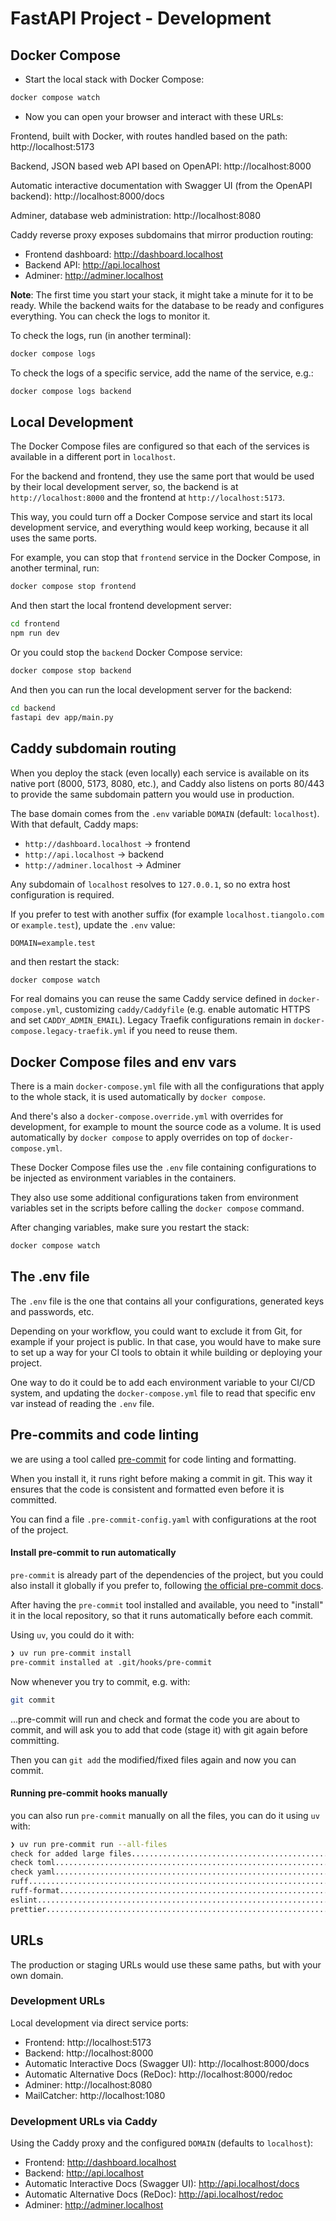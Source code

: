 # FastAPI Project - Development

## Docker Compose

* Start the local stack with Docker Compose:

```bash
docker compose watch
```

* Now you can open your browser and interact with these URLs:

Frontend, built with Docker, with routes handled based on the path: http://localhost:5173

Backend, JSON based web API based on OpenAPI: http://localhost:8000

Automatic interactive documentation with Swagger UI (from the OpenAPI backend): http://localhost:8000/docs

Adminer, database web administration: http://localhost:8080

Caddy reverse proxy exposes subdomains that mirror production routing:
- Frontend dashboard: http://dashboard.localhost
- Backend API: http://api.localhost
- Adminer: http://adminer.localhost

**Note**: The first time you start your stack, it might take a minute for it to be ready. While the backend waits for the database to be ready and configures everything. You can check the logs to monitor it.

To check the logs, run (in another terminal):

```bash
docker compose logs
```

To check the logs of a specific service, add the name of the service, e.g.:

```bash
docker compose logs backend
```

## Local Development

The Docker Compose files are configured so that each of the services is available in a different port in `localhost`.

For the backend and frontend, they use the same port that would be used by their local development server, so, the backend is at `http://localhost:8000` and the frontend at `http://localhost:5173`.

This way, you could turn off a Docker Compose service and start its local development service, and everything would keep working, because it all uses the same ports.

For example, you can stop that `frontend` service in the Docker Compose, in another terminal, run:

```bash
docker compose stop frontend
```

And then start the local frontend development server:

```bash
cd frontend
npm run dev
```

Or you could stop the `backend` Docker Compose service:

```bash
docker compose stop backend
```

And then you can run the local development server for the backend:

```bash
cd backend
fastapi dev app/main.py
```

## Caddy subdomain routing

When you deploy the stack (even locally) each service is available on its native port (8000, 5173, 8080, etc.), and Caddy also listens on ports 80/443 to provide the same subdomain pattern you would use in production.

The base domain comes from the `.env` variable `DOMAIN` (default: `localhost`). With that default, Caddy maps:

- `http://dashboard.localhost` → frontend
- `http://api.localhost` → backend
- `http://adminer.localhost` → Adminer

Any subdomain of `localhost` resolves to `127.0.0.1`, so no extra host configuration is required.

If you prefer to test with another suffix (for example `localhost.tiangolo.com` or `example.test`), update the `.env` value:

```dotenv
DOMAIN=example.test
```

and then restart the stack:

```bash
docker compose watch
```

For real domains you can reuse the same Caddy service defined in `docker-compose.yml`, customizing `caddy/Caddyfile` (e.g. enable automatic HTTPS and set `CADDY_ADMIN_EMAIL`). Legacy Traefik configurations remain in `docker-compose.legacy-traefik.yml` if you need to reuse them.

## Docker Compose files and env vars

There is a main `docker-compose.yml` file with all the configurations that apply to the whole stack, it is used automatically by `docker compose`.

And there's also a `docker-compose.override.yml` with overrides for development, for example to mount the source code as a volume. It is used automatically by `docker compose` to apply overrides on top of `docker-compose.yml`.

These Docker Compose files use the `.env` file containing configurations to be injected as environment variables in the containers.

They also use some additional configurations taken from environment variables set in the scripts before calling the `docker compose` command.

After changing variables, make sure you restart the stack:

```bash
docker compose watch
```

## The .env file

The `.env` file is the one that contains all your configurations, generated keys and passwords, etc.

Depending on your workflow, you could want to exclude it from Git, for example if your project is public. In that case, you would have to make sure to set up a way for your CI tools to obtain it while building or deploying your project.

One way to do it could be to add each environment variable to your CI/CD system, and updating the `docker-compose.yml` file to read that specific env var instead of reading the `.env` file.

## Pre-commits and code linting

we are using a tool called [pre-commit](https://pre-commit.com/) for code linting and formatting.

When you install it, it runs right before making a commit in git. This way it ensures that the code is consistent and formatted even before it is committed.

You can find a file `.pre-commit-config.yaml` with configurations at the root of the project.

#### Install pre-commit to run automatically

`pre-commit` is already part of the dependencies of the project, but you could also install it globally if you prefer to, following [the official pre-commit docs](https://pre-commit.com/).

After having the `pre-commit` tool installed and available, you need to "install" it in the local repository, so that it runs automatically before each commit.

Using `uv`, you could do it with:

```bash
❯ uv run pre-commit install
pre-commit installed at .git/hooks/pre-commit
```

Now whenever you try to commit, e.g. with:

```bash
git commit
```

...pre-commit will run and check and format the code you are about to commit, and will ask you to add that code (stage it) with git again before committing.

Then you can `git add` the modified/fixed files again and now you can commit.

#### Running pre-commit hooks manually

you can also run `pre-commit` manually on all the files, you can do it using `uv` with:

```bash
❯ uv run pre-commit run --all-files
check for added large files..............................................Passed
check toml...............................................................Passed
check yaml...............................................................Passed
ruff.....................................................................Passed
ruff-format..............................................................Passed
eslint...................................................................Passed
prettier.................................................................Passed
```

## URLs

The production or staging URLs would use these same paths, but with your own domain.

### Development URLs

Local development via direct service ports:

- Frontend: http://localhost:5173
- Backend: http://localhost:8000
- Automatic Interactive Docs (Swagger UI): http://localhost:8000/docs
- Automatic Alternative Docs (ReDoc): http://localhost:8000/redoc
- Adminer: http://localhost:8080
- MailCatcher: http://localhost:1080

### Development URLs via Caddy

Using the Caddy proxy and the configured `DOMAIN` (defaults to `localhost`):

- Frontend: http://dashboard.localhost
- Backend: http://api.localhost
- Automatic Interactive Docs (Swagger UI): http://api.localhost/docs
- Automatic Alternative Docs (ReDoc): http://api.localhost/redoc
- Adminer: http://adminer.localhost